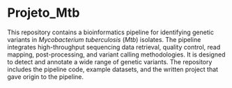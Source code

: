 # Projeto_Mtb

This repository contains a bioinformatics pipeline for identifying genetic variants in *Mycobacterium tuberculosis* (*Mtb*) isolates. The pipeline integrates high-throughput sequencing data retrieval, quality control, read mapping, post-processing, and variant calling methodologies. It is designed to detect and annotate a wide range of genetic variants. The repository includes the pipeline code, example datasets, and the written project that gave origin to the pipeline.

